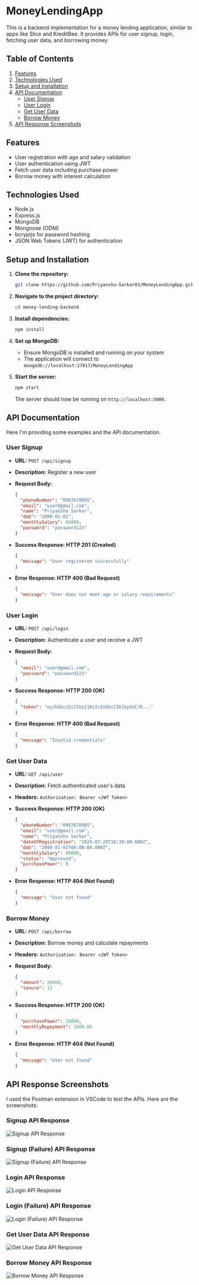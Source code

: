 # MoneyLendingApp

This is a backend implementation for a money lending application, similar to apps like Slice and KreditBee. It provides APIs for user signup, login, fetching user data, and borrowing money.

## Table of Contents

1. [Features](#features)
2. [Technologies Used](#technologies-used)
3. [Setup and Installation](#setup-and-installation)
4. [API Documentation](#api-documentation)
    - [User Signup](#user-signup)
    - [User Login](#user-login)
    - [Get User Data](#get-user-data)
    - [Borrow Money](#borrow-money)
5. [API Response Screenshots](#api-response-screenshots)

## Features

- User registration with age and salary validation
- User authentication using JWT
- Fetch user data including purchase power
- Borrow money with interest calculation

## Technologies Used

- Node.js
- Express.js
- MongoDB
- Mongoose (ODM)
- bcryptjs for password hashing
- JSON Web Tokens (JWT) for authentication

## Setup and Installation

1. **Clone the repository:**
    ```bash
    git clone https://github.com/Priyanshu-Sarkar03/MoneyLendingApp.git
    ```

2. **Navigate to the project directory:**
    ```bash
    cd money-lending-backend
    ```

3. **Install dependencies:**
    ```bash
    npm install
    ```

4. **Set up MongoDB:**
    - Ensure MongoDB is installed and running on your system
    - The application will connect to `mongodb://localhost:27017/MoneyLendingApp`

5. **Start the server:**
    ```bash
    npm start
    ```
    The server should now be running on `http://localhost:5000`.

## API Documentation

Here I'm providing some examples and the API documentation.

### User Signup

- **URL:** `POST /api/signup`
- **Description:** Register a new user
- **Request Body:**
    ```json
    {
      "phoneNumber": "0987678905",
      "email": "user@gmail.com",
      "name": "Priyanshu Sarkar",
      "dob": "2000-01-01",
      "monthlySalary": 80000,
      "password": "password123"
    }
    ```

- **Success Response: HTTP 201 (Created)**
    ```json
    {
      "message": "User registered successfully"
    }
    ```

- **Error Response: HTTP 400 (Bad Request)**
    ```json
    {
      "message": "User does not meet age or salary requirements"
    }
    ```

### User Login

- **URL:** `POST /api/login`
- **Description:** Authenticate a user and receive a JWT
- **Request Body:**
    ```json
    {
      "email": "user@gmail.com",
      "password": "password123"
    }
    ```

- **Success Response: HTTP 200 (OK)**
    ```json
    {
      "token": "eyJhbGciOiJIUzI1NiIsInR5cCI6IkpXVCJ9..."
    }
    ```

- **Error Response: HTTP 400 (Bad Request)**
    ```json
    {
      "message": "Invalid credentials"
    }
    ```

### Get User Data

- **URL:** `GET /api/user`
- **Description:** Fetch authenticated user's data
- **Headers:** `Authorization: Bearer <JWT Token>`

- **Success Response: HTTP 200 (OK)**
    ```json
    {
      "phoneNumber": "0987678905",
      "email": "user@gmail.com",
      "name": "Priyanshu Sarkar",
      "dateOfRegistration": "2024-07-20T10:30:00.000Z",
      "dob": "2000-01-01T00:00:00.000Z",
      "monthlySalary": 80000,
      "status": "Approved",
      "purchasePower": 0
    }
    ```

- **Error Response: HTTP 404 (Not Found)**
    ```json
    {
      "message": "User not found"
    }
    ```

### Borrow Money

- **URL:** `POST /api/borrow`
- **Description:** Borrow money and calculate repayments
- **Headers:** `Authorization: Bearer <JWT Token>`
- **Request Body:**
    ```json
    {
      "amount": 20000,
      "tenure": 12
    }
    ```

- **Success Response: HTTP 200 (OK)**
    ```json
    {
      "purchasePower": 20000,
      "monthlyRepayment": 1800.00
    }
    ```

- **Error Response: HTTP 404 (Not Found)**
    ```json
    {
      "message": "User not found"
    }
    ```

## API Response Screenshots

I used the Postman extension in VSCode to test the APIs. Here are the screenshots:

### Signup API Response
![Signup API Response](screenshots/Signup_Sucess.png)

### Signup (Failure) API Response
![Signup (Failure) API Response](screenshots/Signup_Failure.png)

### Login API Response
![Login API Response](screenshots/Login.png)

### Login (Failure) API Response
![Login (Failure) API Response](screenshots/Login_Error.png)

### Get User Data API Response
![Get User Data API Response](screenshots/User.png)

### Borrow Money API Response
![Borrow Money API Response](screenshots/Borrow.png)
